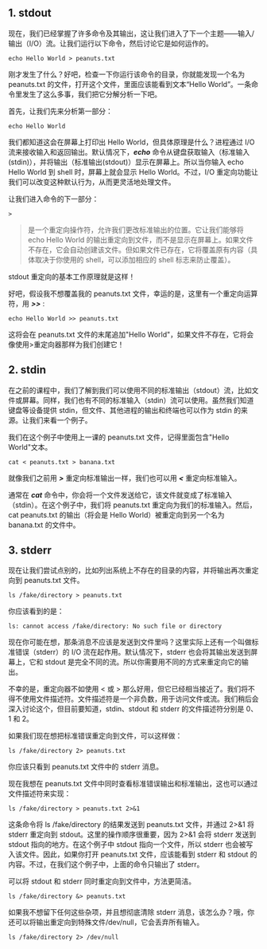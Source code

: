 ## 1.  stdout

现在，我们已经掌握了许多命令及其输出，这让我们进入了下一个主题——输入/输出（I/O）流。让我们运行以下命令，然后讨论它是如何运作的。

```Shell
echo Hello World > peanuts.txt
```

刚才发生了什么？好吧，检查一下你运行该命令的目录，你就能发现一个名为 peanuts.txt 的文件，打开这个文件，里面应该能看到文本“Hello World”。一条命令里发生了这么多事，我们把它分解分析一下吧。

首先，让我们先来分析第一部分：

```Shell
echo Hello World
```

我们都知道这会在屏幕上打印出 Hello World，但具体原理是什么？进程通过 I/O 流来接收输入和返回输出。默认情况下，***echo*** 命令从键盘获取输入（标准输入(stdin)），并将输出（标准输出(stdout)）显示在屏幕上。所以当你输入 echo Hello World 到 shell 时，屏幕上就会显示 Hello World。不过，I/O 重定向功能让我们可以改变这种默认行为，从而更灵活地处理文件。

让我们进入命令的下一部分：

```Shell
> 
```

> 是一个重定向操作符，允许我们更改标准输出的位置。它让我们能够将 echo Hello World 的输出重定向到文件，而不是显示在屏幕上。如果文件不存在，它会自动创建该文件。但如果文件已存在，它将覆盖原有内容（具体取决于你使用的 shell，可以添加相应的 shell 标志来防止覆盖）。

stdout 重定向的基本工作原理就是这样！

好吧，假设我不想覆盖我的 peanuts.txt 文件，幸运的是，这里有一个重定向运算符，用 ***>>*** :

```Shell
echo Hello World >> peanuts.txt
```

这将会在 peanuts.txt 文件的末尾追加"Hello World"，如果文件不存在，它将会像使用>重定向器那样为我们创建它！

## 2. stdin

在之前的课程中，我们了解到我们可以使用不同的标准输出（stdout）流，比如文件或屏幕。同样，我们也有不同的标准输入（stdin）流可以使用。虽然我们知道键盘等设备提供 stdin，但文件、其他进程的输出和终端也可以作为 stdin 的来源。让我们来看一个例子。

我们在这个例子中使用上一课的 peanuts.txt 文件，记得里面包含"Hello World"文本。

```Shell
cat < peanuts.txt > banana.txt 
```

就像我们之前用 ***>*** 重定向标准输出一样，我们也可以用 ***<*** 重定向标准输入。

通常在 ***cat*** 命令中，你会将一个文件发送给它，该文件就变成了标准输入（stdin）。在这个例子中，我们将 peanuts.txt 重定向为我们的标准输入。然后，cat peanuts.txt 的输出（将会是 Hello World）被重定向到另一个名为 banana.txt 的文件中。

## 3. stderr

现在让我们尝试点别的，比如列出系统上不存在的目录的内容，并将输出再次重定向到 peanuts.txt 文件。

```Shell
ls /fake/directory > peanuts.txt 
```

你应该看到的是：

```Shell
ls: cannot access /fake/directory: No such file or directory
```

现在你可能在想，那条消息不应该是发送到文件里吗？这里实际上还有一个叫做标准错误（stderr）的 I/O 流在起作用。默认情况下，stderr 也会将其输出发送到屏幕上，它和 stdout 是完全不同的流。所以你需要用不同的方式来重定向它的输出。

不幸的是，重定向器不如使用 < 或 > 那么好用，但它已经相当接近了。我们将不得不使用文件描述符。文件描述符是一个非负数，用于访问文件或流。我们稍后会深入讨论这个，但目前要知道，stdin、stdout 和 stderr 的文件描述符分别是 0、1 和 2。

如果我们现在想把标准错误重定向到文件，可以这样做：

```Shell
ls /fake/directory 2> peanuts.txt
```

你应该只看到 peanuts.txt 文件中的 stderr 消息。

现在我想在 peanuts.txt 文件中同时查看标准错误输出和标准输出，这也可以通过文件描述符来实现：

```Shell
ls /fake/directory > peanuts.txt 2>&1
```

这条命令将 ls /fake/directory 的结果发送到 peanuts.txt 文件，并通过 2>&1 将 stderr 重定向到 stdout。这里的操作顺序很重要，因为 2>&1 会将 stderr 发送到 stdout 指向的地方。在这个例子中 stdout 指向一个文件，所以 stderr 也会被写入该文件。因此，如果你打开 peanuts.txt 文件，应该能看到 stderr 和 stdout 的内容。不过，在我们这个例子中，上面的命令只输出了 stderr。

可以将 stdout 和 stderr 同时重定向到文件中，方法更简洁。

```Shell
ls /fake/directory &> peanuts.txt
```

如果我不想留下任何这些杂项，并且想彻底清除 stderr 消息，该怎么办？哦，你还可以将输出重定向到特殊文件/dev/null，它会丢弃所有输入。

```Shell
ls /fake/directory 2> /dev/null
```